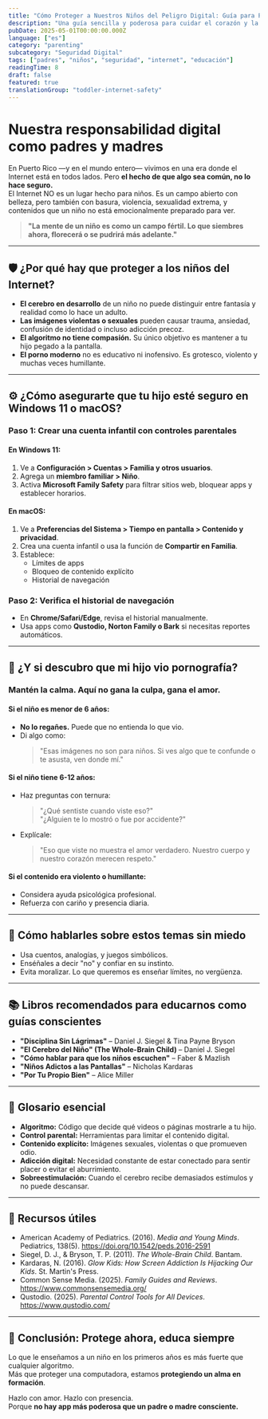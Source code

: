 ```yaml
---
title: "Cómo Proteger a Nuestros Niños del Peligro Digital: Guía para Padres Boricuas en la Era del Internet"
description: "Una guía sencilla y poderosa para cuidar el corazón y la mente de nuestros toddlers en el mundo digital moderno."
pubDate: 2025-05-01T00:00:00.000Z
language: ["es"]
category: "parenting"
subcategory: "Seguridad Digital"
tags: ["padres", "niños", "seguridad", "internet", "educación"]
readingTime: 8
draft: false
featured: true
translationGroup: "toddler-internet-safety"
---
```


# Nuestra responsabilidad digital como padres y madres

En Puerto Rico —y en el mundo entero— vivimos en una era donde el Internet está en todos lados. Pero **el hecho de que algo sea común, no lo hace seguro.**  
El Internet NO es un lugar hecho para niños. Es un campo abierto con belleza, pero también con basura, violencia, sexualidad extrema, y contenidos que un niño no está emocionalmente preparado para ver.

> **"La mente de un niño es como un campo fértil. Lo que siembres ahora, florecerá o se pudrirá más adelante."**

---

## 🛡️ ¿Por qué hay que proteger a los niños del Internet?

- **El cerebro en desarrollo** de un niño no puede distinguir entre fantasía y realidad como lo hace un adulto.
- **Las imágenes violentas o sexuales** pueden causar trauma, ansiedad, confusión de identidad o incluso adicción precoz.
- **El algoritmo no tiene compasión.** Su único objetivo es mantener a tu hijo pegado a la pantalla.
- **El porno moderno** no es educativo ni inofensivo. Es grotesco, violento y muchas veces humillante.

---

## ⚙️ ¿Cómo asegurarte que tu hijo esté seguro en Windows 11 o macOS?

### Paso 1: Crear una cuenta infantil con controles parentales

#### En Windows 11:

1. Ve a **Configuración > Cuentas > Familia y otros usuarios**.
2. Agrega un **miembro familiar > Niño**.
3. Activa **Microsoft Family Safety** para filtrar sitios web, bloquear apps y establecer horarios.

#### En macOS:

1. Ve a **Preferencias del Sistema > Tiempo en pantalla > Contenido y privacidad**.
2. Crea una cuenta infantil o usa la función de **Compartir en Familia**.
3. Establece:
   - Límites de apps
   - Bloqueo de contenido explícito
   - Historial de navegación

### Paso 2: Verifica el historial de navegación

- En **Chrome/Safari/Edge**, revisa el historial manualmente.
- Usa apps como **Qustodio, Norton Family o Bark** si necesitas reportes automáticos.

---

## 🚨 ¿Y si descubro que mi hijo vio pornografía?

### Mantén la calma. Aquí no gana la culpa, gana el amor.

#### Si el niño es menor de 6 años:

- **No lo regañes.** Puede que no entienda lo que vio.
- Di algo como:
  > "Esas imágenes no son para niños. Si ves algo que te confunde o te asusta, ven donde mí."

#### Si el niño tiene 6-12 años:

- Haz preguntas con ternura:

  > "¿Qué sentiste cuando viste eso?"  
  > "¿Alguien te lo mostró o fue por accidente?"

- Explícale:
  > "Eso que viste no muestra el amor verdadero. Nuestro cuerpo y nuestro corazón merecen respeto."

#### Si el contenido era violento o humillante:

- Considera ayuda psicológica profesional.
- Refuerza con cariño y presencia diaria.

---

## 💬 Cómo hablarles sobre estos temas sin miedo

- Usa cuentos, analogías, y juegos simbólicos.
- Enséñales a decir "no" y confiar en su instinto.
- Evita moralizar. Lo que queremos es enseñar límites, no vergüenza.

---

## 📚 Libros recomendados para educarnos como guías conscientes

- **"Disciplina Sin Lágrimas"** – Daniel J. Siegel & Tina Payne Bryson
- **"El Cerebro del Niño" (The Whole-Brain Child)** – Daniel J. Siegel
- **"Cómo hablar para que los niños escuchen"** – Faber & Mazlish
- **"Niños Adictos a las Pantallas"** – Nicholas Kardaras
- **"Por Tu Propio Bien"** – Alice Miller

---

## 📖 Glosario esencial

- **Algoritmo:** Código que decide qué videos o páginas mostrarle a tu hijo.
- **Control parental:** Herramientas para limitar el contenido digital.
- **Contenido explícito:** Imágenes sexuales, violentas o que promueven odio.
- **Adicción digital:** Necesidad constante de estar conectado para sentir placer o evitar el aburrimiento.
- **Sobreestimulación:** Cuando el cerebro recibe demasiados estímulos y no puede descansar.

---

## 🔗 Recursos útiles

- American Academy of Pediatrics. (2016). _Media and Young Minds_. Pediatrics, 138(5). https://doi.org/10.1542/peds.2016-2591
- Siegel, D. J., & Bryson, T. P. (2011). _The Whole-Brain Child_. Bantam.
- Kardaras, N. (2016). _Glow Kids: How Screen Addiction Is Hijacking Our Kids_. St. Martin's Press.
- Common Sense Media. (2025). _Family Guides and Reviews_. https://www.commonsensemedia.org/
- Qustodio. (2025). _Parental Control Tools for All Devices_. https://www.qustodio.com/

---

## 🌱 Conclusión: Protege ahora, educa siempre

Lo que le enseñamos a un niño en los primeros años es más fuerte que cualquier algoritmo.  
Más que proteger una computadora, estamos **protegiendo un alma en formación**.

Hazlo con amor. Hazlo con presencia.  
Porque **no hay app más poderosa que un padre o madre consciente.**
